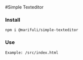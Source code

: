 #Simple Texteditor
### Install
```
npm i @marifuli/simple-texteditor
```
### Use
```
Example: /src/index.html
```
